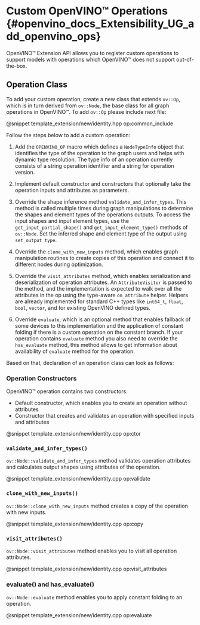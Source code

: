 ﻿# Custom OpenVINO™ Operations {#openvino_docs_Extensibility_UG_add_openvino_ops}

OpenVINO™ Extension API allows you to register custom operations to support models with operations which OpenVINO™ does not support out-of-the-box.

## Operation Class

To add your custom operation, create a new class that extends `ov::Op`, which is in turn derived from `ov::Node`, the base class for all graph operations in OpenVINO™. To add `ov::Op` please include next file:

@snippet template_extension/new/identity.hpp op:common_include

Follow the steps below to add a custom operation:

1. Add the `OPENVINO_OP` macro which defines a `NodeTypeInfo` object that identifies the type of the operation to the graph users and helps with dynamic type resolution. The type info of an operation currently consists of a string operation identifier and a string for operation version.

2. Implement default constructor and constructors that optionally take the operation inputs and attributes as parameters. 

3. Override the shape inference method `validate_and_infer_types`. This method is called multiple times during graph manipulations to determine the shapes and element types of the operations outputs. To access the input shapes and input element types, use the `get_input_partial_shape()` and `get_input_element_type()` methods of `ov::Node`. Set the inferred shape and element type of the output using `set_output_type`.

4. Override the `clone_with_new_inputs` method, which enables graph manipulation routines to create copies of this operation and connect it to different nodes during optimization.

5. Override the `visit_attributes` method, which enables serialization and deserialization of operation attributes. An `AttributeVisitor` is passed to the method, and the implementation is expected to walk over all the attributes in the op using the type-aware `on_attribute` helper. Helpers are already implemented for standard C++ types like `int64_t`, `float`, `bool`, `vector`, and for existing OpenVINO defined types.

6. Override `evaluate`, which is an optional method that enables fallback of some devices to this implementation and the application of constant folding if there is a custom operation on the constant branch. If your operation contains `evaluate` method you also need to override the `has_evaluate` method, this method allows to get information about availability of `evaluate` method for the operation.

Based on that, declaration of an operation class can look as follows:


### Operation Constructors

OpenVINO™ operation contains two constructors: 
* Default constructor, which enables you to create an operation without attributes 
* Constructor that creates and validates an operation with specified inputs and attributes

@snippet template_extension/new/identity.cpp op:ctor

### `validate_and_infer_types()`

`ov::Node::validate_and_infer_types` method validates operation attributes and calculates output shapes using attributes of the operation.

@snippet template_extension/new/identity.cpp op:validate

### `clone_with_new_inputs()`

`ov::Node::clone_with_new_inputs` method creates a copy of the operation with new inputs.

@snippet template_extension/new/identity.cpp op:copy

### `visit_attributes()`

`ov::Node::visit_attributes` method enables you to visit all operation attributes.

@snippet template_extension/new/identity.cpp op:visit_attributes

### evaluate() and has_evaluate()

`ov::Node::evaluate` method enables you to apply constant folding to an operation.

@snippet template_extension/new/identity.cpp op:evaluate

